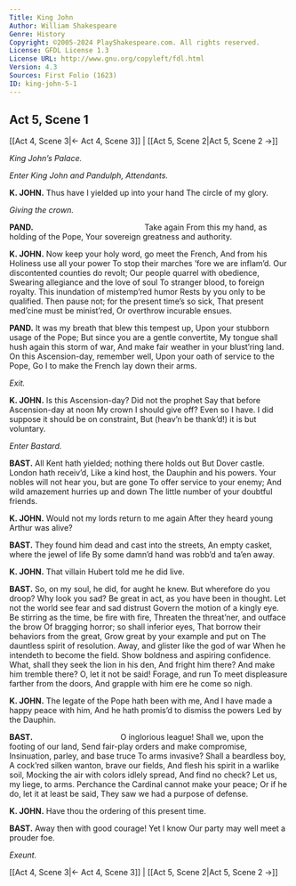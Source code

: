 ```yaml
---
Title: King John
Author: William Shakespeare
Genre: History
Copyright: ©2005-2024 PlayShakespeare.com. All rights reserved.
License: GFDL License 1.3
License URL: http://www.gnu.org/copyleft/fdl.html
Version: 4.3
Sources: First Folio (1623)
ID: king-john-5-1
---
```


## Act 5, Scene 1
[[Act 4, Scene 3|← Act 4, Scene 3]] | [[Act 5, Scene 2|Act 5, Scene 2 →]]

*King John’s Palace.*

*Enter King John and Pandulph, Attendants.*

**K. JOHN.**
Thus have I yielded up into your hand
The circle of my glory.

*Giving the crown.*

**PAND.**
              Take again
From this my hand, as holding of the Pope,
Your sovereign greatness and authority.

**K. JOHN.**
Now keep your holy word, go meet the French,
And from his Holiness use all your power
To stop their marches ’fore we are inflam’d.
Our discontented counties do revolt;
Our people quarrel with obedience,
Swearing allegiance and the love of soul
To stranger blood, to foreign royalty.
This inundation of mistemp’red humor
Rests by you only to be qualified.
Then pause not; for the present time’s so sick,
That present med’cine must be minist’red,
Or overthrow incurable ensues.

**PAND.**
It was my breath that blew this tempest up,
Upon your stubborn usage of the Pope;
But since you are a gentle convertite,
My tongue shall hush again this storm of war,
And make fair weather in your blust’ring land.
On this Ascension-day, remember well,
Upon your oath of service to the Pope,
Go I to make the French lay down their arms.

*Exit.*

**K. JOHN.**
Is this Ascension-day? Did not the prophet
Say that before Ascension-day at noon
My crown I should give off? Even so I have.
I did suppose it should be on constraint,
But (heav’n be thank’d!) it is but voluntary.

*Enter Bastard.*

**BAST.**
All Kent hath yielded; nothing there holds out
But Dover castle. London hath receiv’d,
Like a kind host, the Dauphin and his powers.
Your nobles will not hear you, but are gone
To offer service to your enemy;
And wild amazement hurries up and down
The little number of your doubtful friends.

**K. JOHN.**
Would not my lords return to me again
After they heard young Arthur was alive?

**BAST.**
They found him dead and cast into the streets,
An empty casket, where the jewel of life
By some damn’d hand was robb’d and ta’en away.

**K. JOHN.**
That villain Hubert told me he did live.

**BAST.**
So, on my soul, he did, for aught he knew.
But wherefore do you droop? Why look you sad?
Be great in act, as you have been in thought.
Let not the world see fear and sad distrust
Govern the motion of a kingly eye.
Be stirring as the time, be fire with fire,
Threaten the threat’ner, and outface the brow
Of bragging horror; so shall inferior eyes,
That borrow their behaviors from the great,
Grow great by your example and put on
The dauntless spirit of resolution.
Away, and glister like the god of war
When he intendeth to become the field.
Show boldness and aspiring confidence.
What, shall they seek the lion in his den,
And fright him there? And make him tremble there?
O, let it not be said! Forage, and run
To meet displeasure farther from the doors,
And grapple with him ere he come so nigh.

**K. JOHN.**
The legate of the Pope hath been with me,
And I have made a happy peace with him,
And he hath promis’d to dismiss the powers
Led by the Dauphin.

**BAST.**
           O inglorious league!
Shall we, upon the footing of our land,
Send fair-play orders and make compromise,
Insinuation, parley, and base truce
To arms invasive? Shall a beardless boy,
A cock’red silken wanton, brave our fields,
And flesh his spirit in a warlike soil,
Mocking the air with colors idlely spread,
And find no check? Let us, my liege, to arms.
Perchance the Cardinal cannot make your peace;
Or if he do, let it at least be said,
They saw we had a purpose of defense.

**K. JOHN.**
Have thou the ordering of this present time.

**BAST.**
Away then with good courage! Yet I know
Our party may well meet a prouder foe.

*Exeunt.*

[[Act 4, Scene 3|← Act 4, Scene 3]] | [[Act 5, Scene 2|Act 5, Scene 2 →]]